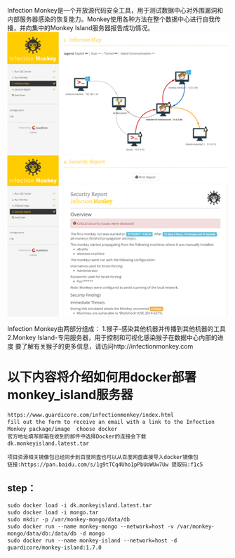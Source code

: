 Infection Monkey是一个开放源代码安全工具，用于测试数据中心对外围漏洞和内部服务器感染的恢复能力。Monkey使用各种方法在整个数据中心进行自我传播，并向集中的Monkey Island服务器报告成功情况。
![image](https://github.com/linqingping/DockerDeplay-monkey_island/blob/master/images/map-full.png)
![image](https://github.com/linqingping/DockerDeplay-monkey_island/blob/master/images/Security-overview.png)

Infection Monkey由两部分组成：
1.猴子-感染其他机器并传播到其他机器的工具
2.Monkey Island-专用服务器，用于控制和可视化感染猴子在数据中心内部的进度
要了解有关猴子的更多信息，请访问http://infectionmonkey.com
# 以下内容将介绍如何用docker部署monkey_island服务器
```
https://www.guardicore.com/infectionmonkey/index.html
fill out the form to receive an email with a link to the Infection Monkey package/image  choose docker
官方地址填写邮箱在收到的邮件中选择Docker的连接会下载 dk.monkeyisland.latest.tar
```
```
项目资源相关镜像包已经同步到百度网盘也可以从百度网盘直接导入docker镜像包
链接:https://pan.baidu.com/s/1g9tTCq4Uho1pPbUoWUw7Uw 提取码:f1c5
```
## step：
```
sudo docker load -i dk.monkeyisland.latest.tar
sudo docker load -i mongo.tar 
sudo mkdir -p /var/monkey-mongo/data/db
sudo docker run --name monkey-mongo --network=host -v /var/monkey-mongo/data/db:/data/db -d mongo
sudo docker run --name monkey-island --network=host -d guardicore/monkey-island:1.7.0
```
